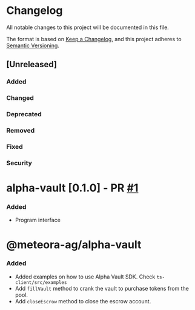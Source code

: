 # Changelog

All notable changes to this project will be documented in this file.

The format is based on [Keep a Changelog](https://keepachangelog.com/en/1.0.0/),
and this project adheres to [Semantic Versioning](https://semver.org/spec/v2.0.0.html).

## [Unreleased]

### Added

### Changed

### Deprecated

### Removed

### Fixed

### Security

# alpha-vault [0.1.0] - PR [#1](https://github.com/MeteoraAg/alpha-vault-sdk/pull/1/files)

### Added

- Program interface

# @meteora-ag/alpha-vault

### Added

- Added examples on how to use Alpha Vault SDK. Check `ts-client/src/examples`
- Add `fillVault` method to crank the vault to purchase tokens from the pool.
- Add `closeEscrow` method to close the escrow account.
